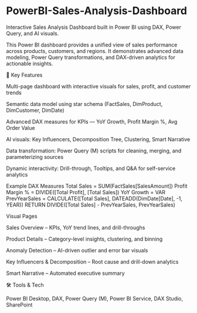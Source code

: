 # PowerBI-Sales-Analysis-Dashboard
Interactive Sales Analysis Dashboard built in Power BI using DAX, Power Query, and AI visuals.

This Power BI dashboard provides a unified view of sales performance across products, customers, and regions.
It demonstrates advanced data modeling, Power Query transformations, and DAX-driven analytics for actionable insights.

🧱 Key Features

Multi-page dashboard with interactive visuals for sales, profit, and customer trends

Semantic data model using star schema (FactSales, DimProduct, DimCustomer, DimDate)

Advanced DAX measures for KPIs — YoY Growth, Profit Margin %, Avg Order Value

AI visuals: Key Influencers, Decomposition Tree, Clustering, Smart Narrative

Data transformation: Power Query (M) scripts for cleaning, merging, and parameterizing sources

Dynamic interactivity: Drill-through, Tooltips, and Q&A for self-service analytics


Example DAX Measures
Total Sales = SUM(FactSales[SalesAmount])
Profit Margin % = DIVIDE([Total Profit], [Total Sales])
YoY Growth = 
VAR PrevYearSales = CALCULATE([Total Sales], DATEADD(DimDate[Date], -1, YEAR))
RETURN DIVIDE([Total Sales] - PrevYearSales, PrevYearSales)

Visual Pages

Sales Overview – KPIs, YoY trend lines, and drill-throughs

Product Details – Category-level insights, clustering, and binning

Anomaly Detection – AI-driven outlier and error bar visuals

Key Influencers & Decomposition – Root cause and drill-down analytics

Smart Narrative – Automated executive summary

🛠 Tools & Tech

Power BI Desktop, DAX, Power Query (M), Power BI Service, DAX Studio, SharePoint
